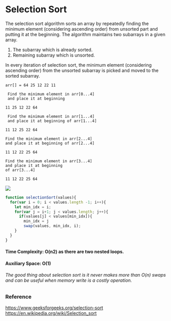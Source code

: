# Selection Sort 

The selection sort algorithm sorts an array by repeatedly finding the minimum element (considering ascending order) from unsorted part and putting it at the beginning. The algorithm maintains two subarrays in a given array.

1) The subarray which is already sorted.
2) Remaining subarray which is unsorted.

In every iteration of selection sort, the minimum element (considering ascending order) from the unsorted subarray is picked and moved to the sorted subarray.

```
arr[] = 64 25 12 22 11

 Find the minimum element in arr[0...4]
 and place it at beginning
 
11 25 12 22 64

 Find the minimum element in arr[1...4] 
 and place it at beginning of arr[1...4]
 
11 12 25 22 64

Find the minimum element in arr[2...4]
and place it at beginning of arr[2...4]

11 12 22 25 64

Find the minimum element in arr[3...4]
and place it at beginning
of arr[3...4]

11 12 22 25 64 

```

<img src="https://www.includehelp.com/algorithms/images/insertion-sort-flowchart.jpg">



```javascript
function selectionSort(values){
  for(var i = 0; i < values.length -1; i++){
    let min_idx = i;
    for(var j = i+1; j < values.length; j++){
      if(values[j] < values[min_idx]){
        min_idx = j
        swap(values, min_idx, i);
    }
  }
}
```



#### Time Complexity: O(n2) as there are two nested loops.

#### Auxiliary Space: O(1)
###### The good thing about selection sort is it never makes more than O(n) swaps and can be useful when memory write is a costly operation.


### Reference

https://www.geeksforgeeks.org/selection-sort</br>
https://en.wikipedia.org/wiki/Selection_sort

